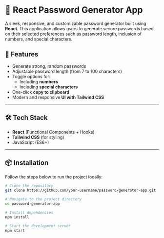 # 🔐 React Password Generator App

A sleek, responsive, and customizable password generator built using **React**. This application allows users to generate secure passwords based on their selected preferences such as password length, inclusion of numbers, and special characters.

## 🚀 Features

- Generate strong, random passwords
- Adjustable password length (from 7 to 100 characters)
- Toggle options for:
  - Including **numbers**
  - Including **special characters**
- One-click **copy to clipboard**
- Modern and responsive **UI with Tailwind CSS**

---

## 🛠️ Tech Stack

- **React** (Functional Components + Hooks)
- **Tailwind CSS** (for styling)
- JavaScript (ES6+)

---

## 📦 Installation

Follow the steps below to run the project locally:

```bash
# Clone the repository
git clone https://github.com/your-username/password-generator-app.git

# Navigate to the project directory
cd password-generator-app

# Install dependencies
npm install

# Start the development server
npm start
